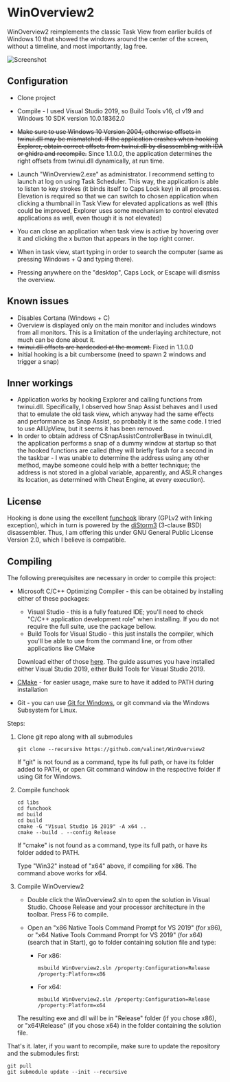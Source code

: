 # WinOverview2

WinOverview2 reimplements the classic Task View from earlier builds of Windows 10 that showed the windows around the center of the screen, without a timeline, and most importantly, lag free.

![Screenshot](/docs/screenshot.png?raw=true "Screenshot")

## Configuration

* Clone project

* Compile - I used Visual Studio 2019, so Build Tools v16, cl v19 and Windows 10 SDK version 10.0.18362.0

* ~~Make sure to use Windows 10 Version 2004, otherwise offsets in twinui.dll may be mismatched. If the application crashes when hooking Explorer, obtain correct offsets from twinui.dll by disassembling with IDA or ghidra and recompile.~~ Since 1.1.0.0, the application determines the right offsets from twinui.dll dynamically, at run time.

* Launch "WinOverview2.exe" as administrator. I recommend setting to launch at log on using Task Scheduler. This way, the application is able to listen to key strokes (it binds itself to Caps Lock key) in all processes. Elevation is required so that we can switch to chosen application when clicking a thumbnail in Task View for elevated applications as well (this could be improved, Explorer uses some mechanism to control elevated applications as well, even though it is not elevated)

* You can close an application when task view is active by hovering over it and clicking the x button that appears in the top right corner.

* When in task view, start typing in order to search the computer (same as pressing Windows + Q and typing there).

* Pressing anywhere on the "desktop", Caps Lock, or Escape will dismiss the overview.


## Known issues

* Disables Cortana (Windows + C)
* Overview is displayed only on the main monitor and includes windows from all monitors. This is a limitation of the underlaying architecture, not much can be done about it.
* ~~twinui.dll offsets are hardcoded at the moment.~~ Fixed in 1.1.0.0
* Initial hooking is a bit cumbersome (need to spawn 2 windows and trigger a snap)

## Inner workings

* Application works by hooking Explorer and calling functions from twinui.dll. Specifically, I observed how Snap Assist behaves and I used that to emulate the old task view, which anyway had the same effects and performance as Snap Assist, so probably it is the same code. I tried to use AllUpView, but it seems it has been removed.
* In order to obtain address of CSnapAssistControllerBase in twinui.dll, the application performs a snap of a dummy window at startup so that the hooked functions are called (they will briefly flash for a second in the taskbar - I was unable to determine the address using any other method, maybe someone could help with a better technique; the address is not stored in a global variable, apparently, and ASLR changes its location, as determined with Cheat Engine, at every execution).

## License

Hooking is done using the excellent [funchook](https://github.com/kubo/funchook) library (GPLv2 with linking exception), which in turn is powered by the [diStorm3](https://github.com/gdabah/distorm/) (3-clause BSD) disassembler. Thus, I am offering this under GNU General Public License Version 2.0, which I believe is compatible.

## Compiling

The following prerequisites are necessary in order to compile this project:

* Microsoft C/C++ Optimizing Compiler - this can be obtained by installing either of these packages:

  * Visual Studio - this is a fully featured IDE; you'll need to check "C/C++ application development role" when installing. If you do not require the full suite, use the package bellow.
  * Build Tools for Visual Studio - this just installs the compiler, which you'll be able to use from the command line, or from other applications like CMake

  Download either of those [here](http://go.microsoft.com/fwlink/p/?LinkId=840931). The guide assumes you have installed either Visual Studio 2019, either Build Tools for Visual Studio 2019.

* [CMake](https://cmake.org/) - for easier usage, make sure to have it added to PATH during installation
* Git - you can use [Git for Windows](https://git-scm.com/download/win), or git command via the Windows Subsystem for Linux.

Steps:

1. Clone git repo along with all submodules

   ```
   git clone --recursive https://github.com/valinet/WinOverview2
   ```

   If "git" is not found as a command, type its full path, or have its folder added to PATH, or open Git command window in the respective folder if using Git for Windows.

2. Compile funchook

   ```
   cd libs
   cd funchook
   md build
   cd build
   cmake -G "Visual Studio 16 2019" -A x64 ..
   cmake --build . --config Release
   ```

   If "cmake" is not found as a command, type its full path, or have its folder added to PATH.

   Type "Win32" instead of "x64" above, if compiling for x86. The command above works for x64.

3. Compile WinOverview2

   * Double click the WinOverview2.sln to open the solution in Visual Studio. Choose Release and your processor architecture in the toolbar. Press F6 to compile.

   * Open an "x86 Native Tools Command Prompt for VS 2019" (for x86), or "x64 Native Tools Command Prompt for VS 2019" (for x64) (search that in Start), go to folder containing solution file and type:

     * For x86:

       ```
       msbuild WinOverview2.sln /property:Configuration=Release /property:Platform=x86
       ```

     * For x64:

       ```
       msbuild WinOverview2.sln /property:Configuration=Release /property:Platform=x64
       ```

   The resulting exe and dll will be in "Release" folder (if you chose x86), or "x64\Release" (if you chose x64) in the folder containing the solution file.

That's it. later, if you want to recompile, make sure to update the repository and the submodules first:

```
git pull
git submodule update --init --recursive
```

